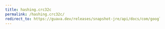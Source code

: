 ```yaml
---
title: hashing.crc32c
permalink: /hashing.crc32c/
redirect_to: https://guava.dev/releases/snapshot-jre/api/docs/com/google/common/hash/Hashing.html#crc32c--
---
```

